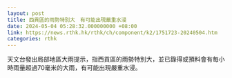 ```yaml
---
layout: post
title: 西貢區的雨勢特別大　有可能出現嚴重水浸
date: 2024-05-04 05:28:32.000000000 +08:00
link: https://news.rthk.hk/rthk/ch/component/k2/1751723-20240504.htm
categories: rthk
---
```


天文台發出局部地區大雨提示，指西貢區的雨勢特別大，並已錄得或預料會有每小時雨量超過70毫米的大雨，有可能出現嚴重水浸。
